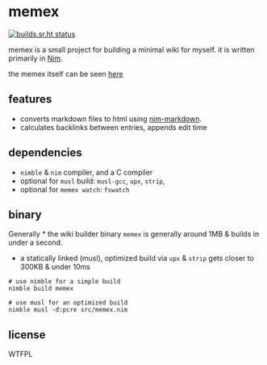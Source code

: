 # memex

[![builds.sr.ht status](https://builds.sr.ht/~metasyn/memex.svg)](https://builds.sr.ht/~metasyn/memex?)

memex is a small project for building a minimal wiki for myself. it is written primarily in [Nim](https://nim-lang.org).

the memex itself can be seen [here](https://metasyn.pw)

## features

* converts markdown files to html using [nim-markdown](https://github.com/soasme/nim-markdown).
* calculates backlinks between entries, appends edit time

## dependencies

* `nimble` & `nim` compiler, and a C compiler
* optional for `musl` build: `musl-gcc`, `upx`, `strip`,
* optional for `memex watch`: `fswatch`



## binary

Generally * the wiki builder binary `memex` is generally around 1MB & builds in under a second.
* a statically linked (musl), optimized build via `upx` & `strip` gets closer to 300KB & under 10ms

```shell
# use nimble for a simple build
nimble build memex

# use musl for an optimized build
nimble musl -d:pcre src/memex.nim
```

## license

<a href="http://www.wtfpl.net/">
  <img src="http://www.wtfpl.net/wp-content/uploads/2012/12/wtfpl-badge-4.png" width="80" height="15" alt="WTFPL" />
</a>
